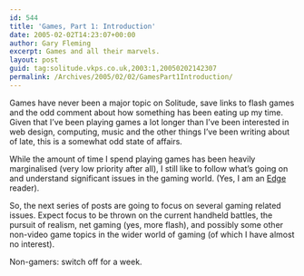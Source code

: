 ```yaml
---
id: 544
title: 'Games, Part 1: Introduction'
date: 2005-02-02T14:23:07+00:00
author: Gary Fleming
excerpt: Games and all their marvels.
layout: post
guid: tag:solitude.vkps.co.uk,2003:1,20050202142307
permalink: /Archives/2005/02/02/GamesPart1Introduction/
---
```

Games have never been a major topic on Solitude, save links to flash games and the odd comment about how something has been eating up my time. Given that I&#8217;ve been playing games a lot longer than I&#8217;ve been interested in web design, computing, music and the other things I&#8217;ve been writing about of late, this is a somewhat odd state of affairs.

While the amount of time I spend playing games has been heavily marginalised (very low priority after all), I still like to follow what&#8217;s going on and understand significant issues in the gaming world. (Yes, I am an [Edge](http://www.edge-online.co.uk/) reader).

So, the next series of posts are going to focus on several gaming related issues. Expect focus to be thrown on the current handheld battles, the pursuit of realism, net gaming (yes, more flash), and possibly some other non-video game topics in the wider world of gaming (of which I have almost no interest).

Non-gamers: switch off for a week.
